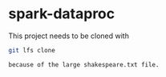 # spark-dataproc
This project needs to be cloned with 
```bash
git lfs clone 

because of the large shakespeare.txt file.
 
